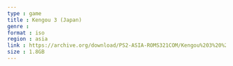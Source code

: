 ```yaml
---
type : game
title : Kengou 3 (Japan)
genre : 
format : iso
region : asia
link : https://archive.org/download/PS2-ASIA-ROMS321COM/Kengou%203%20%28Japan%29.7z
size : 1.8GB
---
```

